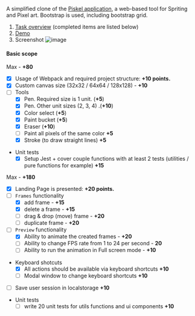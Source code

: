 A simplified clone of the [Piskel application](https://www.piskelapp.com/), a web-based tool for Spriting and Pixel art.
Bootstrap is used, including bootstrap grid.

1. [Task overview](https://github.com/rolling-scopes-school/tasks/blob/master/tasks/piskel-clone.md) 
(completed items are listed below)
1. [Demo](https://piskel-landing-page.netlify.com/)
1. Screenshot
![image](https://user-images.githubusercontent.com/51874064/75385910-63033400-58e9-11ea-9948-e400572689a4.png)

#### Basic scope 

Max - **+80**
- [x] Usage of Webpack and required project structure: **+10 points.**
- [x] Custom canvas size (32x32 / 64x64 / 128x128) - **+10**
- [ ] Tools
  - [x] Pen. Required size is 1 unit. (**+5**)
  - [x] Pen. Other unit sizes (2, 3, 4) .(**+10**)
  - [x] Color select (**+5**)
  - [x] Paint bucket (**+5**)
  - [x] Eraser (**+10**)
  - [ ] Paint all pixels of the same color **+5**
  - [x] Stroke (to draw straight lines) **+5**

- Unit tests
  - [x] Setup Jest + cover couple functions with at least 2 tests (utilities / pure functions for example) **+15**
  
Max - **+180**
- [x] Landing Page is presented: **+20 points.**
- [ ] `Frames` functionality
  - [x] add frame - **+15**
  - [x] delete a frame - **+15**
  - [ ] drag & drop (move) frame - **+20**
  - [ ] duplicate frame - **+20**
- [ ] `Preview` functionality
  - [x] Ability to animate the created frames  - **+20**
  - [ ] Ability to change FPS rate from 1 to 24 per second - **20**
  - [ ] Ability to run the animation in Full screen mode - **+10**
- Keyboard shotcuts
  - [x] All actions should be available via keyboard shortcuts **+10**
  - [ ] Modal window to change keyboard shortcuts **+10**
- [ ] Save user session in localstorage **+10**
- Unit tests
  - [ ] write 20 unit tests for utils functions and ui components **+10**
